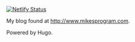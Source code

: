[![Netlify Status](https://api.netlify.com/api/v1/badges/ac6d8e74-05dc-4b08-a394-186213d871b5/deploy-status)](https://app.netlify.com/sites/mikesprogram/deploys)

My blog found at http://www.mikesprogram.com.

Powered by Hugo.
